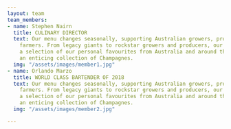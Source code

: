 ```yaml
---
layout: team
team_members:
- name: Stephen Nairn
  title: CULINARY DIRECTOR
  text: Our menu changes seasonally, supporting Australian growers, producers and
    farmers. From legacy giants to rockstar growers and producers, our wine list features
    a selection of our personal favourites from Australia and around the world, including
    an enticing collection of Champagnes.
  img: "/assets/images/member1.jpg"
- name: Orlando Marzo
  title: WORLD CLASS BARTENDER OF 2018
  text: Our menu changes seasonally, supporting Australian growers, producers and
    farmers. From legacy giants to rockstar growers and producers, our wine list features
    a selection of our personal favourites from Australia and around the world, including
    an enticing collection of Champagnes.
  img: "/assets/images/member2.jpg"

---
```

